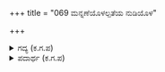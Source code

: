 +++
title = "069 ಮನ್ನಣೆಯೊಳಲ್ಪತೆಯ ನುಡಿಯೊಳ"

+++

<details><summary>ಗದ್ಯ (ಕ.ಗ.ಪ) </summary>

69. ಇತರರಿಗೆ ಗೌರವಿಸುವಾಗ ಅಲ್ಪತೆಯನ್ನೂ ಮಾತಿನಲ್ಲಿ ಹಿರಿತನವನ್ನು ತೋರಿಸುವುದು. ಹಾಗೂ ತನ್ನ ಕಡೆಯವರಿಗೆ ಅತಿಶಯವಾಗಿ ಅನುಕೂಲಗಳನ್ನು ಮಾಡಿಕೊಟ್ಟು ಮಾತಿನಲ್ಲಿ ಭಿನ್ನತೆಯನ್ನು ತೋರುವುದು ರಾಜರು ಮಾಡುವ ವಂಚನೆಯ ನಡತೆ. ನಿನಗೆ ವಿಶಾಲವಾದ ಉತ್ತಮ ಮನಸ್ಸು ಉಂಟೇ ?
</details>

<details><summary>ಪದಾರ್ಥ (ಕ.ಗ.ಪ) </summary>

ಗನ್ನಗತಕ-ವಂಚನೆ, ಉಗ್ಗಡ-ಉತ್ಕಟ, ಅತಿಶಯ, ಪರಿಕರಣೆ-ವ್ಯವಸ್ಥೆ, ಸಜ್ಜು  
ಪರರಿಗೆ-ತನ್ನವರಲ್ಲದವರಿಗೆ, ಮನ್ನಣೆಯೊಳು-ಗೌರವನೀಡುವಾಗ, ಅಲ್ಪತೆಯ-ಕಾರ್ಯತಃ ಅಲ್ಪತೆಯನ್ನು ತೋರಿಸಿ,   
ನುಡಿಯೊಳಗೆ-ಮಾತಿನಲ್ಲಿ ಮಾತ್ರ ಉನ್ನತಿಯನ್ನು, ಎಸಗುವುದು-ತೋರಿಸುವುದು ಹಾಗೂ ತನ್ನವರಿಗೆ-ತನಗೆ ಬೇಕಾದವರಿಗೆ,   
ಉಗ್ಗಡದ-ಉತ್ಕಟವಾದ, ಅತಿಶಯವಾದ, ಪರಿಕರಣೆಯನು-ಅನುಕೂಲಗಳನ್ನು ಮಾಡಿ, ಮಾತಿನಲಿ-ಮಾತಿನಲ್ಲಿ ಮಾತ್ರ, ಭಿನ್ನವನು ತೋರುವುದು-ಬೇರೆಯ ರೀತಿಯಲ್ಲಿ ನಡೆದುಕೊಳ್ಳುವುದು, ರಾಯರ ಗನ್ನಗತಕ ಕಣಾ-ರಾಜರು ಮಾಡುವ ವಂಚನೆ ಕಣಯ್ಯಾ, ವಿಪುಳ-ವಿಶಾಲವಾದ, ಸಂಪನ್ನಮತಿ-ಉತ್ಕೃಷ್ಟವಾದ ಬುದ್ಧಿ, ನಿನಗುಂಟೆ ಭೂಮಿಪಾಲ-ನಿನಗೆ ಇದೆಯೆ ರಾಜ?
</details>
